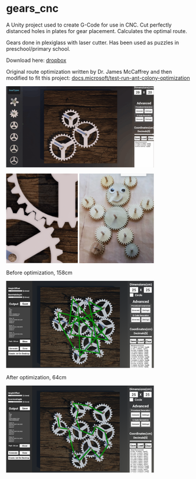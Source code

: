# gears_cnc
A Unity project used to create G-Code for use in CNC. Cut perfectly distanced holes in plates for gear placement.
Calculates the optimal route.

Gears done in plexiglass with laser cutter. Has been used as puzzles in preschool/primary school.

Download here: <a href="https://www.dropbox.com/sh/ssqr4q3f0iic6mi/AACE0E65xaUV96X30Gs2yC1Ka?dl=0">dropbox</a>


Original route optimization written by Dr. James McCaffrey and then modified to fit this project: <a href="https://docs.microsoft.com/en-us/archive/msdn-magazine/2012/february/test-run-ant-colony-optimization">docs.microsoft/test-run-ant-colony-optimization</a>


<img src="https://raw.githubusercontent.com/theolundqvist/images_for_readme/main/gear2.png" width="400" />

<p float="left">
  <img src="https://raw.githubusercontent.com/theolundqvist/images_for_readme/main/gear1.png" height="243" />
  <img src="https://raw.githubusercontent.com/theolundqvist/images_for_readme/main/gear3.png" height="243" />
</p>

<p>Before optimization, 158cm</p>
<img src="https://raw.githubusercontent.com/theolundqvist/images_for_readme/main/gear5.png" width="400" />
<p>After optimization, 64cm</p>
<img src="https://raw.githubusercontent.com/theolundqvist/images_for_readme/main/gear4.png" width="400" />

